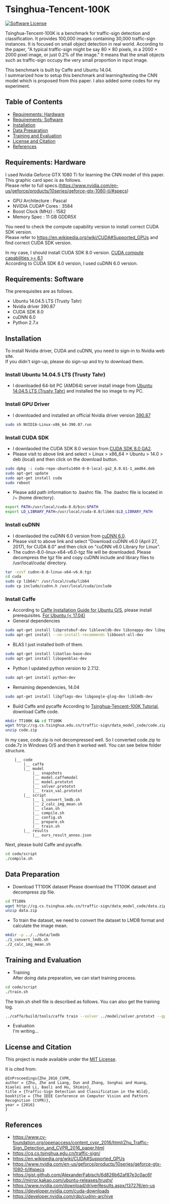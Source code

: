 # Tsinghua-Tencent-100K

[![Software License](https://img.shields.io/badge/license-MIT-brightgreen.svg?style=flat-square)](LICENSE)

Tsinghua-Tencent-100K is a benchmark for traffic-sign detection and classification. It provides 100,000 images containing 30,000 traffic-sign instances.
It is focused on small object detection in real world. According to the paper, "A typical traffic-sign might be say 80 × 80 pixels, in a 2000 × 2000 pixel image, or just 0.2% of the image."
It means that the small objects such as traffic-sign occupy the very small proportion in input image.

This benchmark is built by Caffe and Ubuntu 14.04.  
I summarized how to setup this benchmark and learning/testing the CNN model which is proposed from this paper. I also added some codes for my experiment.

## Table of Contents
* [Requirements: Hardware](#requirements-hardware)
* [Requirements: Software](#requirements-software)
* [Installation](#installation)
* [Data Preparation](#data-preparation)
* [Training and Evaluation](#training-and-evaluation)
* [License and Citation](#license-and-citation)
* [References](#references)


## Requirements: Hardware
I used Nvidia Geforce GTX 1080 Ti for learning the CNN model of this paper. This graphic card spec is as follows.  
Please refer to full specs.(https://www.nvidia.com/en-us/geforce/products/10series/geforce-gtx-1080-ti/#specs)

- GPU Architecture 	 : Pascal  
- NVIDIA CUDA® Cores : 3584  
- Boost Clock (MHz)  : 1582  
- Memory Spec 	     : 11 GB GDDR5X

You need to check the compute capability version to install correct CUDA SDK version.  
Please refer to https://en.wikipedia.org/wiki/CUDA#Supported_GPUs and find correct CUDA SDK version.  

In my case, I should install CUDA SDK 8.0 version. [CUDA compute capabilities >= 6.1](https://en.wikipedia.org/wiki/CUDA#Supported_GPUs)  
According to CUDA SDK 8.0 version, I used cuDNN 6.0 version.

## Requirements: Software
The prerequisites are as follows.

- Ubuntu 14.04.5 LTS (Trusty Tahr)  
- Nvidia driver 390.87
- CUDA SDK 8.0  
- cuDNN 6.0  
- Python 2.7.x  

## Installation
To install Nvidia driver, CUDA and cuDNN, you need to sign-in to Nvidia web site.  
If you didn't sign-up, please do sign-up and try to download them.

### Install Ubuntu 14.04.5 LTS (Trusty Tahr)
- I downloaded 64-bit PC (AMD64) server install image from [Ubuntu 14.04.5 LTS (Trusty Tahr)](http://mirror.kakao.com/ubuntu-releases/trusty/) and installed the iso image to my PC.

### Install GPU Driver
- I downloaded and installed an official Nvidia driver version [390.87](https://www.nvidia.com/download/driverResults.aspx/137276/en-us)  

```bash
sudo sh NVIDIA-Linux-x86_64-390.87.run
```

### Install CUDA SDK
- I downlaoded the CUDA SDK 8.0 version from [CUDA SDK 8.0 GA2](https://developer.nvidia.com/cuda-80-ga2-download-archive).  
- Please visit to above link and select > Linux > x86_64 > Ubuntu > 14.0 > deb (local) and then click on the download button.

```bash
sudo dpkg -i cuda-repo-ubuntu1404-8-0-local-ga2_8.0.61-1_amd64.deb
sudo apt-get update
sudo apt-get install cuda
sudo reboot
```

- Please add path information to .bashrc file. The .bashrc file is located in /~ (home directory).

```bash
export PATH=/usr/local/cuda-8.0/bin:$PATH
export LD_LIBRARY_PATH=/usr/local/cuda-8.0/lib64:$LD_LIBRARY_PATH

```

### Install cuDNN
- I downlaoded the cuDNN 6.0 version from [cuDNN 6.0](https://developer.nvidia.com/rdp/cudnn-archive).
- Please visit to above link and select "Download cuDNN v6.0 (April 27, 2017), for CUDA 8.0" and then click on "cuDNN v6.0 Library for Linux".
- The cudnn-8.0-linux-x64-v6.0-tgz file will be downloaded. Please decompress the tgz file and copy cuDNN include and library files to /usr/local/cuda/ directory.

```bash
tar -xzvf cudnn-8.0-linux-x64-v6.0.tgz
cd cuda
sudo cp lib64/* /usr/local/cuda/lib64
sudo cp include/cudnn.h /usr/local/cuda/include
```

### Install Caffe
- According to [Caffe Installation Guide for Ubuntu O/S](http://caffe.berkeleyvision.org/install_apt.html), please install prerequisites. [For Ubuntu (< 17.04)](http://caffe.berkeleyvision.org/install_apt.html)
- General dependencies  

```bash
sudo apt-get install libprotobuf-dev libleveldb-dev libsnappy-dev libopencv-dev libhdf5-serial-dev protobuf-compiler
sudo apt-get install --no-install-recommends libboost-all-dev
```

- BLAS
I just installed both of them.  

```bash
sudo apt-get install libatlas-base-dev
sudo apt-get install libopenblas-dev
```

- Python
I updated python version to 2.7.12.

```bash
sudo apt-get install python-dev
```

- Remaining dependencies, 14.04  

```bash
sudo apt-get install libgflags-dev libgoogle-glog-dev liblmdb-dev
```

- Build Caffe and pycaffe
According to [Tsinghua-Tencent-100K Tutorial](https://cg.cs.tsinghua.edu.cn/traffic-sign/tutorial.html), download Caffe code.  

```bash
mkdir TT100K && cd TT100K
wget http://cg.cs.tsinghua.edu.cn/traffic-sign/data_model_code/code.zip
unzip code.zip
```

In my case, code.zip is not decompressed well. So I converted code.zip to code.7z in Windows O/S and then it worked well.
You can see below folder structure.  

```Shell
    |__ code
        |__ caffe
        |__ model
			|__ snapshots
            |__ model.caffemodel
            |__ model.prototxt
            |__ solver.prototxt
            |__ train_val.prototxt
        |__ script			
            |__ 1_convert_lmdb.sh
            |__ 2_calc_img_mean.sh
            |__ clean.sh
            |__ compile.sh
            |__ config.sh
            |__ prepare.sh			
			|__ train.sh
        |__ results
            |__ ours_result_annos.json		
```

Next, please build Caffe and pycaffe.  

```bash
cd code/script
./compile.sh
```

## Data Preparation
- Download TT100K dataset
Please download the TT100K dataset and decompress zip file. 

```bash
cd TT100k
wget http://cg.cs.tsinghua.edu.cn/traffic-sign/data_model_code/data.zip
unzip data.zip
```

- To train the dataset, we need to convert the dataset to LMDB format and calculate the image mean.  

```bash
mkdir -p ../../data/lmdb
./1_convert_lmdb.sh
./2_calc_img_mean.sh
```

## Training and Evaluation
- Training  
After doing data preparation, we can start training process.

```bash
cd code/script
./train.sh
```

The train.sh shell file is described as follows. You can also get the training log.

```bash
../caffe/build/tools/caffe train --solver ../model/solver.prototxt --gpu 0 2>&1 | tee tt100k_training_01.log
```

- Evaluation  
I'm writing...

## License and Citation

This project is made available under the [MIT License](https://github.com/asyncbridge/tsinghua-tencent-100k/blob/master/LICENSE).

It is cited from:

    @InProceedings{Zhe_2016_CVPR,
	author = {Zhu, Zhe and Liang, Dun and Zhang, Songhai and Huang, Xiaolei and Li, Baoli and Hu, Shimin},
	title = {Traffic-Sign Detection and Classification in the Wild},
	booktitle = {The IEEE Conference on Computer Vision and Pattern Recognition (CVPR)},
	year = {2016}
	}
	

## References
- https://www.cv-foundation.org/openaccess/content_cvpr_2016/html/Zhu_Traffic-Sign_Detection_and_CVPR_2016_paper.html  
- https://cg.cs.tsinghua.edu.cn/traffic-sign/  
- https://en.wikipedia.org/wiki/CUDA#Supported_GPUs  
- https://www.nvidia.com/en-us/geforce/products/10series/geforce-gtx-1080-ti/#specs  
- https://gist.github.com/AlexanderFabisch/6d826b62af87e3c0ac6f  
- http://mirror.kakao.com/ubuntu-releases/trusty/  
- https://www.nvidia.com/download/driverResults.aspx/137276/en-us  
- https://developer.nvidia.com/cuda-downloads  
- https://developer.nvidia.com/rdp/cudnn-archive  
